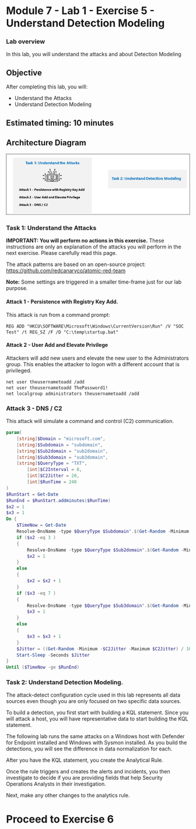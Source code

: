 # Module 7 - Lab 1 - Exercise 5 - Understand Detection Modeling

### Lab overview

In this lab, you will understand the attacks and about Detection Modeling

## Objective
  
After completing this lab, you will:

- Understand the Attacks
- Understand Detection Modeling

## Estimated timing: 10 minutes

## Architecture Diagram

![Lab overview.](../Media/sc-200ex5.png)

### Task 1: Understand the Attacks

**IMPORTANT: You will perform no actions in this exercise.**  These instructions are only an explanation of the attacks you will perform in the next exercise. Please carefully read this page.

The attack patterns are based on an open-source project: https://github.com/redcanaryco/atomic-red-team

   **Note:** Some settings are triggered in a smaller time-frame just for our lab purpose.

#### Attack 1 - Persistence with Registry Key Add.

This attack is run from a command prompt:

```Command
REG ADD "HKCU\SOFTWARE\Microsoft\Windows\CurrentVersion\Run" /V "SOC Test" /t REG_SZ /F /D "C:\temp\startup.bat"
```

#### Attack 2 - User Add and Elevate Privilege

Attackers will add new users and elevate the new user to the Administrators group.  This enables the attacker to logon with a different account that is privileged.

```Command
net user theusernametoadd /add
net user theusernametoadd ThePassword1!
net localgroup administrators theusernametoadd /add
```

### Attack 3 - DNS / C2 

This attack will simulate a command and control (C2) communication.

```PowerShell
param(
    [string]$Domain = "microsoft.com",
    [string]$Subdomain = "subdomain",
    [string]$Sub2domain = "sub2domain",
    [string]$Sub3domain = "sub3domain",
    [string]$QueryType = "TXT",
        [int]$C2Interval = 8,
        [int]$C2Jitter = 20,
        [int]$RunTime = 240
)
$RunStart = Get-Date
$RunEnd = $RunStart.addminutes($RunTime)
$x2 = 1
$x3 = 1 
Do {
    $TimeNow = Get-Date
    Resolve-DnsName -type $QueryType $Subdomain".$(Get-Random -Minimum 1 -Maximum 999999)."$Domain -QuickTimeout
    if ($x2 -eq 3 )
    {
        Resolve-DnsName -type $QueryType $Sub2domain".$(Get-Random -Minimum 1 -Maximum 999999)."$Domain -QuickTimeout
        $x2 = 1
    }
    else
    {
        $x2 = $x2 + 1
    }
    if ($x3 -eq 7 )
    {
        Resolve-DnsName -type $QueryType $Sub3domain".$(Get-Random -Minimum 1 -Maximum 999999)."$Domain -QuickTimeout
        $x3 = 1
    }
    else
    {
        $x3 = $x3 + 1
    }
    $Jitter = ((Get-Random -Minimum -$C2Jitter -Maximum $C2Jitter) / 100 + 1) +$C2Interval
    Start-Sleep -Seconds $Jitter
}
Until ($TimeNow -ge $RunEnd)
```


### Task 2: Understand Detection Modeling.

The attack-detect configuration cycle used in this lab represents all data sources even though you are only focused on two specific data sources.

To build a detection, you first start with building a KQL statement.  Since you will attack a host, you will have representative data to start building the KQL statement.

The following lab runs the same attacks on a Windows host with Defender for Endpoint installed and Windows with Sysmon installed.  As you build the detections, you will see the difference in data normalization for each.

After you have the KQL statement, you create the Analytical Rule.

Once the rule triggers and creates the alerts and incidents, you then investigate to decide if you are providing fields that help Security Operations Analysts in their investigation.

Next, make any other changes to the analytics rule.

# Proceed to Exercise 6
